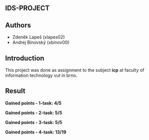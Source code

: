 IDS-PROJECT
---


Authors
---
* Zdeněk Lapeš (xlapes02)
* Andrej Bínovský (xbinov00)


Introduction
---
This project was done as assignment to the subject **icp** 
at faculty of information technology vut in brno.


Result
---
**Gained points - 1-task: 4/5**

**Gained points - 2-task: 5/5**

**Gained points - 3-task: 5/5**

**Gained points - 4-task: 13/19**
